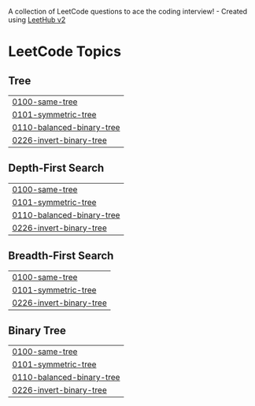 A collection of LeetCode questions to ace the coding interview! - Created using [LeetHub v2](https://github.com/arunbhardwaj/LeetHub-2.0)
<!---LeetCode Topics Start-->
# LeetCode Topics
## Tree
|  |
| ------- |
| [0100-same-tree](https://github.com/AbhaySinghR/DSA/tree/master/0100-same-tree) |
| [0101-symmetric-tree](https://github.com/AbhaySinghR/DSA/tree/master/0101-symmetric-tree) |
| [0110-balanced-binary-tree](https://github.com/AbhaySinghR/DSA/tree/master/0110-balanced-binary-tree) |
| [0226-invert-binary-tree](https://github.com/AbhaySinghR/DSA/tree/master/0226-invert-binary-tree) |
## Depth-First Search
|  |
| ------- |
| [0100-same-tree](https://github.com/AbhaySinghR/DSA/tree/master/0100-same-tree) |
| [0101-symmetric-tree](https://github.com/AbhaySinghR/DSA/tree/master/0101-symmetric-tree) |
| [0110-balanced-binary-tree](https://github.com/AbhaySinghR/DSA/tree/master/0110-balanced-binary-tree) |
| [0226-invert-binary-tree](https://github.com/AbhaySinghR/DSA/tree/master/0226-invert-binary-tree) |
## Breadth-First Search
|  |
| ------- |
| [0100-same-tree](https://github.com/AbhaySinghR/DSA/tree/master/0100-same-tree) |
| [0101-symmetric-tree](https://github.com/AbhaySinghR/DSA/tree/master/0101-symmetric-tree) |
| [0226-invert-binary-tree](https://github.com/AbhaySinghR/DSA/tree/master/0226-invert-binary-tree) |
## Binary Tree
|  |
| ------- |
| [0100-same-tree](https://github.com/AbhaySinghR/DSA/tree/master/0100-same-tree) |
| [0101-symmetric-tree](https://github.com/AbhaySinghR/DSA/tree/master/0101-symmetric-tree) |
| [0110-balanced-binary-tree](https://github.com/AbhaySinghR/DSA/tree/master/0110-balanced-binary-tree) |
| [0226-invert-binary-tree](https://github.com/AbhaySinghR/DSA/tree/master/0226-invert-binary-tree) |
<!---LeetCode Topics End-->